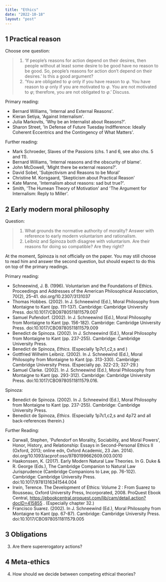 ```yaml
---
title: "Ethics"
date: "2022-10-18"
layout: "post"
---
```


## 1 Practical reason

Choose one question: 

> 1. ‘If people’s reasons for action depend on their desires, then people without at least some desire to be good have no reason to be good. So, people’s reasons for action don’t depend on their desires.’ Is this a good argument?
> 2. ‘You are obligated to $\varphi$ only if you have reason to $\varphi$. You have reason to $\varphi$ only if you are motivated to $\varphi$. You are not motivated to $\varphi$; therefore, you are not obligated to $\varphi$.’ Discuss.

Primary reading:

- Bernard Williams, 'Internal and External Reasons'.
- Kieran Setiya, 'Against Internalism'.
- Julia Markovits, 'Why be an Internalist about Reasons?'.
- Sharon Street, 'In Defense of Future Tuesday Indifference: Ideally Coherent Eccentrics and the Contingency of What Matters'.

Further reading:

- Mark Schroeder, Slaves of the Passions (chs. 1 and 6, see also chs. 5 and 11).
- Bernard Williams, 'Internal reasons and the obscurity of blame'.
- John McDowell, 'Might there be external reasons?'.
- David Sobel, 'Subjectivism and Reasons to be Moral'
- Christine M. Korsgaard, 'Skepticism about Practical Reason'
- Kate Manne, 'Internalism about reasons: sad but true?'.
- Smith, 'The Humean Theory of Motivation' and 'The Argument for Internalism: Reply to Miller'.

## 2 Early modern moral philosophy

Question: 

> 1. What grounds the normative authority of morality? Answer with reference to early modern voluntarism and rationalism.
> 2. Leibniz and Spinoza both disagree with voluntarism. Are their reasons for doing so compatible? Are they right? 

At the moment, Spinoza is not officially on the paper. You may still choose to read him and answer the second question, but should expect to do this on top of the primary readings. 

Primary reading: 

- Schneewind, J. B. (1996). Voluntarism and the Foundations of Ethics. Proceedings and Addresses of the American Philosophical Association, 70(2), 25–41. doi.org/10.2307/3131037
- Thomas Hobbes. (2002). In J. Schneewind (Ed.), Moral Philosophy from Montaigne to Kant (pp. 111-137). Cambridge: Cambridge University Press. doi:10.1017/CBO9780511811579.007
- Samuel Pufendorf. (2002). In J. Schneewind (Ed.), Moral Philosophy from Montaigne to Kant (pp. 156-182). Cambridge: Cambridge University Press. doi:10.1017/CBO9780511811579.009
- Benedict de Spinoza. (2002). In J. Schneewind (Ed.), Moral Philosophy from Montaigne to Kant (pp. 237-255). Cambridge: Cambridge University Press. 
- Benedict de Spinoza, *Ethics*. (Especially 1p7c1,c2,s and )
- Gottfried Wilhelm Leibniz. (2002). In J. Schneewind (Ed.), Moral Philosophy from Montaigne to Kant (pp. 313-330). Cambridge: Cambridge University Press. (Especially pp. 322-23; 327-29.)
- Samuel Clarke. (2002). In J. Schneewind (Ed.), Moral Philosophy from Montaigne to Kant (pp. 293-312). Cambridge: Cambridge University Press. doi:10.1017/CBO9780511811579.016. 

Spinoza: 

- Benedict de Spinoza. (2002). In J. Schneewind (Ed.), Moral Philosophy from Montaigne to Kant (pp. 237-255). Cambridge: Cambridge University Press. 
- Benedict de Spinoza, *Ethics*. (Especially 1p7c1,c2,s and 4p72 and all back-references therein.) 

Further Reading:

- Darwall, Stephen, 'Pufendorf on Morality, Sociability, and Moral Powers', Honor, History, and Relationship: Essays in Second-Personal Ethics II (Oxford, 2013; online edn, Oxford Academic, 23 Jan. 2014). doi.org/10.1093/acprof:oso/9780199662609.003.0010 
- Haakonssen, K. (2017). Early Modern Natural Law Theories. In G. Duke & R. George (Eds.), The Cambridge Companion to Natural Law Jurisprudence (Cambridge Companions to Law, pp. 76-102). Cambridge: Cambridge University Press. doi:10.1017/9781316341544.004
- Irwin, Terence. The Development of Ethics: Volume 2 : From Suarez to Rousseau, Oxford University Press, Incorporated, 2008. ProQuest Ebook Central, https://ebookcentral.proquest.com/lib/cam/detail.action?docID=415855 . (Especially chapter 32.)
- Francisco Suarez. (2002). In J. Schneewind (Ed.), Moral Philosophy from Montaigne to Kant (pp. 67-87). Cambridge: Cambridge University Press. doi:10.1017/CBO9780511811579.005

## 3 Obligations

3. Are there supererogatory actions? 

## 4 Meta-ethics

4. How should we decide between competing ethical theories? 